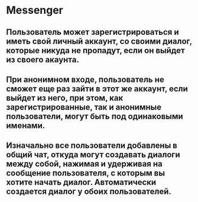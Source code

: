 # Messenger
Пользователь может зарегистрироваться и  иметь свой личный аккаунт, со своими диалог, которые никуда не пропадут, если он выйдет из своего акаунта.
---
При анонимном входе, пользователь не сможет еще раз зайти в этот же аккаунт, если выйдет из него, при этом, как зарегистрированные, так и анонимные пользователи, могут быть под одинаковыми именами. 
---
Изначально все пользователи добавлены в общий чат, откуда могут создавать диалоги между собой, нажимая и удерживая на сообщение пользователя, с которым вы хотите начать диалог. Автоматически создается диалог у обоих пользователей.
---
